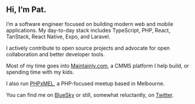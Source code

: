 ## Hi, I’m Pat.

I’m a software engineer focused on building modern web and mobile applications. My day-to-day stack includes TypeScript, PHP, React, TanStack, React Native, Expo, and Laravel.

I actively contribute to open source projects and advocate for open collaboration and better developer tools.

Most of my time goes into [Maintainly.com](https://maintainly.com), a CMMS platform I help build, or spending time with my kids.

I also run [PHPxMEL](https://phpxmel.com), a PHP-focused meetup based in Melbourne.

You can find me on [BlueSky](https://bsky.app/profile/patrickomeara.bsky.social) or still, somewhat reluctantly, on [Twitter](https://x.com/patomeara).
